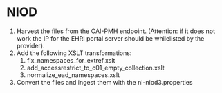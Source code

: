 # NIOD

1. Harvest the files from the OAI-PMH endpoint. (Attention: if it does not work the IP for the EHRI portal server should be whilelisted by the provider).
2. Add the following XSLT transformations:
    1. fix_namespaces_for_extref.xslt
    2. add_accessrestrict_to_c01_empty_collection.xslt
    3. normalize_ead_namespaces.xslt
3. Convert the files and ingest them with the nl-niod3.properties